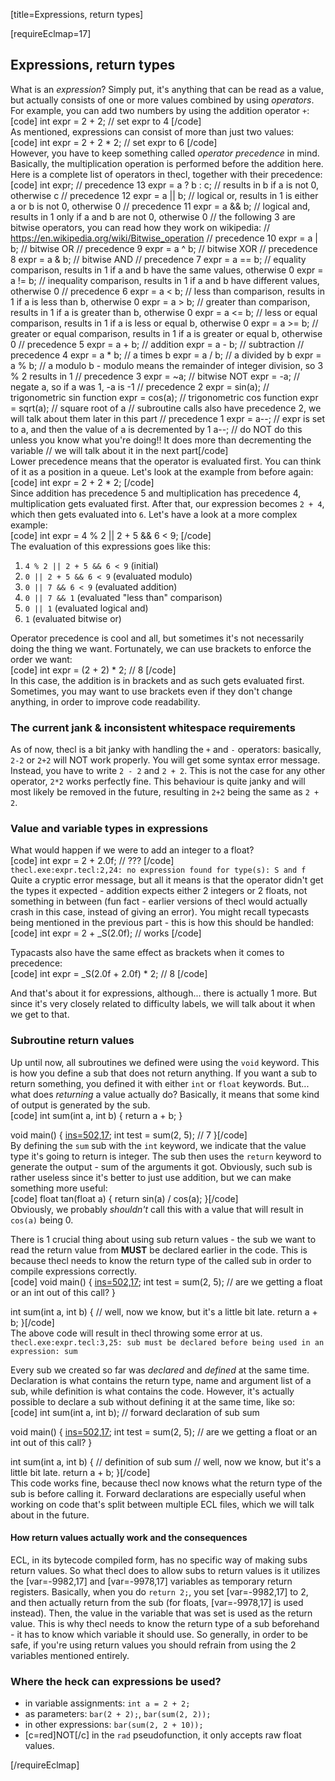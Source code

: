 [title=Expressions, return types]

[requireEclmap=17]

## Expressions, return types
What is an *expression*? Simply put, it's anything that can be read as a value, but actually consists of one or more values combined by using *operators*. For example, you can add two numbers by using the addition operator `+`:  
[code] int expr = 2 + 2; // set expr to 4 [/code]  
As mentioned, expressions can consist of more than just two values:  
[code] int expr = 2 + 2 * 2; // set expr to 6 [/code]  
However, you have to keep something called *operator precedence* in mind. Basically, the multiplication operation is performed before the addition here.  
Here is a complete list of operators in thecl, together with their precedence:  
[code] int expr;
 // precedence 13
 expr = a ? b : c; // results in b if a is not 0, otherwise c
 // precedence 12
 expr = a || b; // logical or, results in 1 is either a or b is not 0, otherwise 0
 // precedence 11
 expr = a && b; // logical and, results in 1 only if a and b are not 0, otherwise 0
 // the following 3 are bitwise operators, you can read how they work on wikipedia:
 // https://en.wikipedia.org/wiki/Bitwise_operation
 // precedence 10
 expr = a | b; // bitwise OR
 // precedence 9
 expr = a ^ b; // bitwise XOR
 // precedence 8
 expr = a & b; // bitwise AND
 // precedence 7
 expr = a == b; // equality comparison, results in 1 if a and b have the same values, otherwise 0
 expr = a != b; // inequality comparison, results in 1 if a and b have different values, otherwise 0
 // precedence 6
 expr = a < b; // less than comparison, results in 1 if a is less than b, otherwise 0
 expr = a > b; // greater than comparison, results in 1 if a is greater than b, otherwise 0
 expr = a <= b; // less or equal comparison, results in 1 if a is less or equal b, otherwise 0
 expr = a >= b; // greater or equal comparison, results in 1 if a is greater or equal b, otherwise 0
 // precedence 5
 expr = a + b; // addition
 expr = a - b; // subtraction
 // precedence 4
 expr = a * b; // a times b
 expr = a / b; // a divided by b
 expr = a % b; // a modulo b - modulo means the remainder of integer division, so 3 % 2 results in 1
 // precedence 3
 expr = ~a; // bitwise NOT
 expr = -a; // negate a, so if a was 1, -a is -1
 // precedence 2
 expr = sin(a); // trigonometric sin function
 expr = cos(a); // trigonometric cos function
 expr = sqrt(a); // square root of a
 // subroutine calls also have precedence 2, we will talk about them later in this part
 // precedence 1
 expr = a--; // expr is set to a, and then the value of a is decremented by 1
 a--; // do NOT do this unless you know what you're doing!! It does more than decrementing the variable
      // we will talk about it in the next part[/code]  
Lower precedence means that the operator is evaluated first. You can think of it as a position in a queue. Let's look at the example from before again:  
[code] int expr = 2 + 2 * 2; [/code]  
Since addition has precedence 5 and multiplication has precedence 4, multiplication gets evaluated first. After that, our expression becomes `2 + 4`, which then gets evaluated into `6`. Let's have a look at a more complex example:  
[code] int expr = 4 % 2 || 2 + 5 && 6 < 9; [/code]  
The evaluation of this expressions goes like this:
1. `4 % 2 || 2 + 5 && 6 < 9` (initial)
2. `0 || 2 + 5 && 6 < 9` (evaluated modulo)
3. `0 || 7 && 6 < 9` (evaluated addition)
4. `0 || 7 && 1` (evaluated "less than" comparison)
5. `0 || 1` (evaluated logical and)
6. `1` (evaluated bitwise or)  
  
  
Operator precedence is cool and all, but sometimes it's not necessarily doing the thing we want. Fortunately, we can use brackets to enforce the order we want:  
[code] int expr = (2 + 2) * 2; // 8 [/code]  
In this case, the addition is in brackets and as such gets evaluated first. Sometimes, you may want to use brackets even if they don't change anything, in order to improve code readability.  

### The current jank & inconsistent whitespace requirements
As of now, thecl is a bit janky with handling the `+` and `-` operators: basically, `2-2` or `2+2` will NOT work properly. You will get some syntax error message. Instead, you have to write `2 - 2` and `2 + 2`. This is not the case for any other operator, `2*2` works perfectly fine. This behaviour is quite janky and will most likely be removed in the future, resulting in `2+2` being the same as `2 + 2`.

### Value and variable types in expressions
What would happen if we were to add an integer to a float?  
[code] int expr = 2 + 2.0f; // ??? [/code]  
`thecl.exe:expr.tecl:2,24: no expression found for type(s): S and f`  
Quite a cryptic error message, but all it means is that the operator didn't get the types it expected - addition expects either 2 integers or 2 floats, not something in between (fun fact - earlier versions of thecl would actually crash in this case, instead of giving an error). You might recall typecasts being mentioned in the previous part - this is how this should be handled:  
[code] int expr = 2 + _S(2.0f); // works [/code]  
  
Typacasts also have the same effect as brackets when it comes to precedence:  
[code] int expr = _S(2.0f + 2.0f) * 2; // 8 [/code]  
  
And that's about it for expressions, although... there is actually 1 more. But since it's very closely related to difficulty labels, we will talk about it when we get to that.

### Subroutine return values
Up until now, all subroutines we defined were using the `void` keyword. This is how you define a sub that does not return anything. If you want a sub to return something, you defined it with either `int` or `float` keywords. But... what does *returning* a value actually do? Basically, it means that some kind of output is generated by the sub.  
[code] int sum(int a, int b) {
     return a + b;
 }

 void main() {
     [ins=502,17](32);
     int test = sum(2, 5); // 7
 }[/code]  
By defining the `sum` sub with the `int` keyword, we indicate that the value type it's going to return is integer. The sub then uses the `return` keyword to generate the output - sum of the arguments it got. Obviously, such sub is rather useless since it's better to just use addition, but we can make something more useful:  
[code] float tan(float a) {
     return sin(a) / cos(a);
 }[/code]  
Obviously, we probably *shouldn't* call this with a value that will result in `cos(a)` being 0.  
   
There is 1 crucial thing about using sub return values - the sub we want to read the return value from **MUST** be declared earlier in the code. This is because thecl needs to know the return type of the called sub in order to compile expressions correctly.  
[code] void main() {
     [ins=502,17](32);
     int test = sum(2, 5); // are we getting a float or an int out of this call?
 }
 
 int sum(int a, int b) {
     // well, now we know, but it's a little bit late.
     return a + b;
 }[/code]  
The above code will result in thecl throwing some error at us.  
`thecl.exe:expr.tecl:3,25: sub must be declared before being used in an expression: sum`  
  
Every sub we created so far was *declared* and *defined* at the same time. Declaration is what contains the return type, name and argument list of a sub, while definition is what contains the code. However, it's actually possible to declare a sub without defining it at the same time, like so:  
[code] int sum(int a, int b); // forward declaration of sub sum

 void main() {
     [ins=502,17](32);
     int test = sum(2, 5); // are we getting a float or an int out of this call?
 }
 
 int sum(int a, int b) { // definition of sub sum
     // well, now we know, but it's a little bit late.
     return a + b;
 }[/code]  
This code works fine, because thecl now knows what the return type of the sub is before calling it. Forward declarations are especially useful when working on code that's split between multiple ECL files, which we will talk about in the future.  

#### How return values actually work and the consequences
ECL, in its bytecode compiled form, has no specific way of making subs return values. So what thecl does to allow subs to return values is it utilizes the [var=-9982,17] and [var=-9978,17] variables as temporary return registers. Basically, when you do `return 2;`, you set [var=-9982,17] to 2, and then actually return from the sub (for floats, [var=-9978,17] is used instead). Then, the value in the variable that was set is used as the return value. This is why thecl needs to know the return type of a sub beforehand - it has to know which variable it should use. So generally, in order to be safe, if you're using return values you should refrain from using the 2 variables mentioned entirely.

### Where the heck can expressions be used?
- in variable assignments: `int a = 2 + 2;`
- as parameters: `bar(2 + 2);`, `bar(sum(2, 2));`
- in other expressions: `bar(sum(2, 2 + 10));`
- [c=red]NOT[/c] in the `rad` pseudofunction, it only accepts raw float values.

[/requireEclmap]